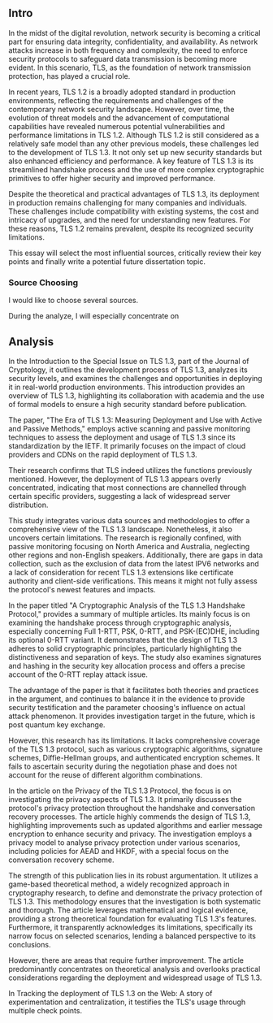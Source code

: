 ## Intro
In the midst of the digital revolution, network security is becoming a critical part for ensuring data integrity, confidentiality, and availability. As network attacks increase in both frequency and complexity, the need to enforce security protocols to safeguard data transmission is becoming more evident. In this scenario, TLS, as the foundation of network transmission protection, has played a crucial role.

In recent years, TLS 1.2 is a broadly adopted standard in production environments, reflecting the requirements and challenges of the contemporary network security landscape. However, over time, the evolution of threat models and the advancement of computational capabilities have revealed numerous potential vulnerabilities and performance limitations in TLS 1.2. Although TLS 1.2 is still considered as a relatively safe model than any other previous models, these challenges led to the development of TLS 1.3. It not only set up new security standards but also enhanced efficiency and performance. A key feature of TLS 1.3 is its streamlined handshake process and the use of more complex cryptographic primitives to offer higher security and improved performance.

Despite the theoretical and practical advantages of TLS 1.3, its deployment in production remains challenging for many companies and individuals. These challenges include compatibility with existing systems, the cost and intricacy of upgrades, and the need for understanding new features. For these reasons, TLS 1.2 remains prevalent, despite its recognized security limitations.

This essay will select the most influential sources, critically review their key points and finally write a potential future dissertation topic. 

### Source Choosing

I would like to choose several sources. 

During the analyze, I will especially concentrate on 


## Analysis

In the Introduction to the Special Issue on TLS 1.3, part of the Journal of Cryptology, it outlines the development process of TLS 1.3, analyzes its security levels, and examines the challenges and opportunities in deploying it in real-world production environments. This introduction provides an overview of TLS 1.3, highlighting its collaboration with academia and the use of formal models to ensure a high security standard before publication.

The paper, "The Era of TLS 1.3: Measuring Deployment and Use with Active and Passive Methods," employs active scanning and passive monitoring techniques to assess the deployment and usage of TLS 1.3 since its standardization by the IETF. It primarily focuses on the impact of cloud providers and CDNs on the rapid deployment of TLS 1.3.

Their research confirms that TLS indeed utilizes the functions previously mentioned. However, the deployment of TLS 1.3 appears overly concentrated, indicating that most connections are channelled through certain specific providers, suggesting a lack of widespread server distribution.

This study integrates various data sources and methodologies to offer a comprehensive view of the TLS 1.3 landscape. Nonetheless, it also uncovers certain limitations. The research is regionally confined, with passive monitoring focusing on North America and Australia, neglecting other regions and non-English speakers. Additionally, there are gaps in data collection, such as the exclusion of data from the latest IPV6 networks and a lack of consideration for recent TLS 1.3 extensions like certificate authority and client-side verifications. This means it might not fully assess the protocol's newest features and impacts.

In the paper titled "A Cryptographic Analysis of the TLS 1.3 Handshake Protocol," provides a summary of multiple articles. Its mainly focus is on examining the handshake process through cryptographic analysis, especially concerning Full 1-RTT, PSK, 0-RTT, and PSK-(EC)DHE, including its optional 0-RTT variant. It demonstrates that the design of TLS 1.3 adheres to solid cryptographic principles, particularly highlighting the distinctiveness and separation of keys. The study also examines signatures and hashing in the security key allocation process and offers a precise account of the 0-RTT replay attack issue. 

The advantage of the paper is that it facilitates both theories and practices in the argument, and continues to balance it in the evidence to provide security testification and the parameter choosing's influence on actual attack phenomenon. It provides investigation target in the future, which is post quantum key exchange. 

However, this research has its limitations. It lacks comprehensive coverage of the TLS 1.3 protocol, such as various cryptographic algorithms, signature schemes, Diffie-Hellman groups, and authenticated encryption schemes. It fails to ascertain security during the negotiation phase and does not account for the reuse of different algorithm combinations. 

In the article on the Privacy of the TLS 1.3 Protocol, the focus is on investigating the privacy aspects of TLS 1.3. It primarily discusses the protocol's privacy protection throughout the handshake and conversation recovery processes. The article highly commends the design of TLS 1.3, highlighting improvements such as updated algorithms and earlier message encryption to enhance security and privacy. The investigation employs a privacy model to analyse privacy protection under various scenarios, including policies for AEAD and HKDF, with a special focus on the conversation recovery scheme.

The strength of this publication lies in its robust argumentation. It utilizes a game-based theoretical method, a widely recognized approach in cryptography research, to define and demonstrate the privacy protection of TLS 1.3. This methodology ensures that the investigation is both systematic and thorough. The article leverages mathematical and logical evidence, providing a strong theoretical foundation for evaluating TLS 1.3's features. Furthermore, it transparently acknowledges its limitations, specifically its narrow focus on selected scenarios, lending a balanced perspective to its conclusions.

However, there are areas that require further improvement. The article predominantly concentrates on theoretical analysis and overlooks practical considerations regarding the deployment and widespread usage of TLS 1.3.

In Tracking the deployment of TLS 1.3 on the Web: A story of experimentation and centralization, it testifies the TLS's usage through multiple check points. 
